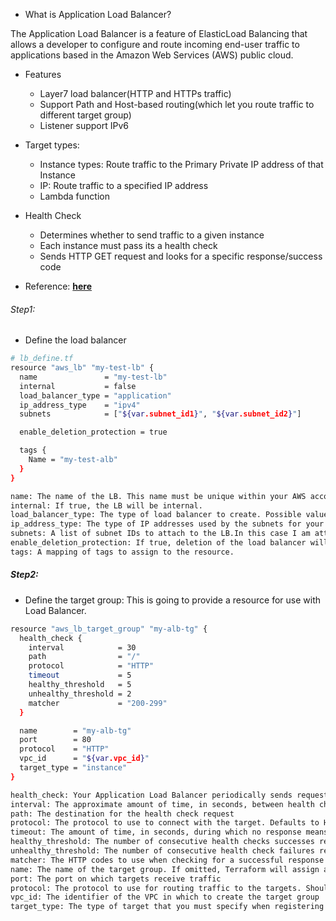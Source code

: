 * What is Application Load Balancer?

The Application Load Balancer is a feature of ElasticLoad Balancing that allows a developer to configure and route incoming end-user traffic to applications based in the Amazon Web Services (AWS) public cloud.

* Features
    * Layer7 load balancer(HTTP and HTTPs traffic)
    * Support Path and Host-based routing(which let you route traffic to different target group)
    * Listener support IPv6

* Target types:
    * Instance types: Route traffic to the Primary Private IP address of that Instance
    * IP: Route traffic to a specified IP address
    * Lambda function

* Health Check
    * Determines whether to send traffic to a given instance
    * Each instance must pass its a health check
    * Sends HTTP GET request and looks for a specific response/success code

* Reference: [**here**](https://docs.aws.amazon.com/elasticloadbalancing/latest/application/introduction.html)

###### Step1: 

* Define the load balancer

```sh
# lb_define.tf
resource "aws_lb" "my-test-lb" {
  name               = "my-test-lb"
  internal           = false
  load_balancer_type = "application"
  ip_address_type    = "ipv4"
  subnets            = ["${var.subnet_id1}", "${var.subnet_id2}"]

  enable_deletion_protection = true

  tags {
    Name = "my-test-alb"
  }
}
```

```sh
name: The name of the LB. This name must be unique within your AWS account, can have a maximum of 32 characters, must contain only alphanumeric characters or hyphens, and must not begin or end with a hyphen. If not specified, Terraform will autogenerate a name beginning with tf-lb (This part is important as Terraform auto
internal: If true, the LB will be internal.
load_balancer_type: The type of load balancer to create. Possible values are application or network. The default value is application.
ip_address_type: The type of IP addresses used by the subnets for your load balancer. The possible values are ipv4 and dualstack
subnets: A list of subnet IDs to attach to the LB.In this case I am attaching two public subnets we created during load balancer creation
enable_deletion_protection: If true, deletion of the load balancer will be disabled via the AWS API. This will prevent Terraform from deleting the load balancer. Defaults to false.
tags: A mapping of tags to assign to the resource.
```

##### Step2: 
* Define the target group: This is going to provide a resource for use with Load Balancer.

```sh
resource "aws_lb_target_group" "my-alb-tg" {
  health_check {
    interval            = 30
    path                = "/"
    protocol            = "HTTP"
    timeout             = 5
    healthy_threshold   = 5
    unhealthy_threshold = 2
    matcher             = "200-299"
  }

  name        = "my-alb-tg"
  port        = 80
  protocol    = "HTTP"
  vpc_id      = "${var.vpc_id}"
  target_type = "instance"
}
```
```sh
health_check: Your Application Load Balancer periodically sends requests to its registered targets to test their status. These tests are called health checks
interval: The approximate amount of time, in seconds, between health checks of an individual target. Minimum value 5 seconds, Maximum value 300 seconds. Default 30 seconds.
path: The destination for the health check request
protocol: The protocol to use to connect with the target. Defaults to HTTP
timeout: The amount of time, in seconds, during which no response means a failed health check. For Application Load Balancers, the range is 2 to 60 seconds and the default is 5 seconds
healthy_threshold: The number of consecutive health checks successes required before considering an unhealthy target healthy. Defaults to 3.
unhealthy_threshold: The number of consecutive health check failures required before considering the target unhealthy
matcher: The HTTP codes to use when checking for a successful response from a target. You can specify multiple values (for example, "200,202") or a range of values (for example, "200-299")
name: The name of the target group. If omitted, Terraform will assign a random, unique name.
port: The port on which targets receive traffic
protocol: The protocol to use for routing traffic to the targets. Should be one of "TCP", "TLS", "HTTP" or "HTTPS". Required when target_type is instance or ip
vpc_id: The identifier of the VPC in which to create the target group
target_type: The type of target that you must specify when registering targets with this target group.Possible values instance id, ip address
```

